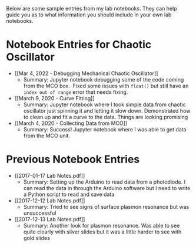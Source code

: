 Below are some sample entries from my lab notebooks.  They can help guide you as to what information you should include in your own lab notebooks.
# Notebook Entries for Chaotic Oscillator
*  [[Mar 4, 2022 - Debugging Mechanical Chaotic Oscillator]]
	* Summary: Jupyter notebook debugging some of the code coming from the MCO box.  Fixed some issues with `float()` but still have an `index out of range` error that needs fixing.
* [[March 9, 2020 - Curve Fitting]]
	* Summary: Jupyter notebook where I took simple data from chaotic oscillator just spinning it and letting it slow down.  Demonstrated how to clean up and fit a curve to the data.  Things are looking promising
* [[March 4, 2020 - Collecting Data from MCO]]
	* Summary: Success!  Jupyter notebook where I was able to get data from the MCO unit.

# Previous Notebook Entries
* [[2017-01-17 Lab Notes.pdf]]
	* Summary: Setting up the Arduino to read data from a photodiode.  I can read the data in through the Arduino software but I need to write a Python script to read and save data
* [[2017-12-12 Lab Notes.pdf]]
	* Summary: Tried to see signs of surface plasmon resonance but was unsuccessful
* [[2017-12-13 Lab Notes.pdf]]
	* Summary: Another look for plasmon resonance.  Was able to see quite clearly with silver slides but it was a little harder to see with gold slides